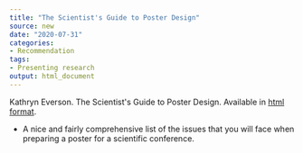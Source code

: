 ```yaml
---
title: "The Scientist's Guide to Poster Design"
source: new
date: "2020-07-31"
categories:
- Recommendation
tags:
- Presenting research
output: html_document
---
```


Kathryn Everson. The Scientist's Guide to Poster Design. Available in [html format](https://www.kmeverson.org/academic-poster-design.html).

<!---More--->

+ A nice and fairly comprehensive list of the issues that you will face when preparing a poster for a scientific conference.
